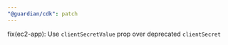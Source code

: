 ```yaml
---
"@guardian/cdk": patch
---
```


fix(ec2-app): Use `clientSecretValue` prop over deprecated `clientSecret`
